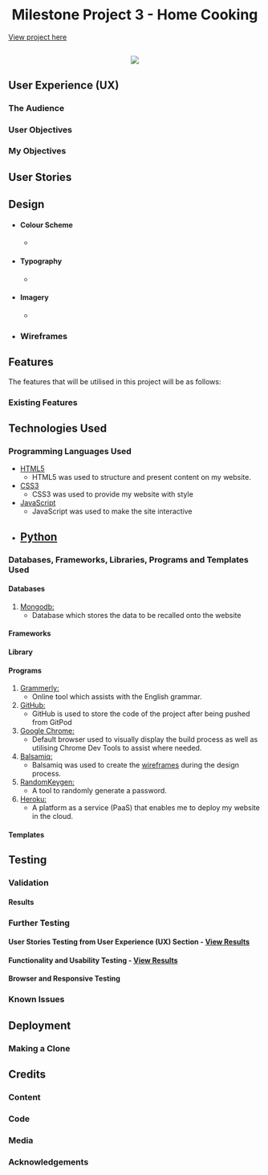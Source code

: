 <h1 align="center">Milestone Project 3 - Home Cooking</h1>

[View project here](#)



<h2 align="center"><img src="#">

## User Experience (UX)

### The Audience



### User Objectives



### My Objectives



## User Stories



## Design

-   #### Colour Scheme
    -   

-   #### Typography
    -   

-   #### Imagery
    -   

*   ### Wireframes


    
## Features

The features that will be utilised in this project will be as follows:

### Existing Features



## Technologies Used

###  Programming Languages Used

-   [HTML5](https://en.wikipedia.org/wiki/HTML5)
    - HTML5 was used to structure and present content on my website.
-   [CSS3](https://en.wikipedia.org/wiki/Cascading_Style_Sheets)
    - CSS3 was used to provide my website with style
-   [JavaScript](https://en.wikipedia.org/wiki/JavaScript)
    - JavaScript was used to make the site interactive
-   [Python](#)
    - 

### Databases, Frameworks, Libraries, Programs and Templates Used

#### Databases
1. [Mongodb:](https://www.mongodb.com/)
    - Database which stores the data to be recalled onto the website 

#### Frameworks


#### Library


#### Programs
1. [Grammerly:](https://app.grammarly.com/)
    - Online tool which assists with the English grammar.
1. [GitHub:](https://github.com/)
    - GitHub is used to store the code of the project after being pushed from GitPod
1. [Google Chrome:](https://www.google.co.uk/intl/en_uk/chrome/)
    - Default browser used to visually display the build process as well as utilising Chrome Dev Tools to assist where needed.
1. [Balsamiq:](https://balsamiq.com/)
    - Balsamiq was used to create the [wireframes](#) during the design process.
1. [RandomKeygen:](https://randomkeygen.com/)
    - A tool to randomly generate a password.
1. [Heroku:](https://www.heroku.com)
    - A platform as a service (PaaS) that enables me to deploy my website in the cloud.

#### Templates


## Testing



### Validation



#### Results



### Further Testing

#### User Stories Testing from User Experience (UX) Section - [View Results](#)



#### Functionality and Usability Testing - [View Results](#)



#### Browser and Responsive Testing



### Known Issues



## Deployment



### Making a Clone



## Credits

### Content



### Code



### Media



### Acknowledgements

